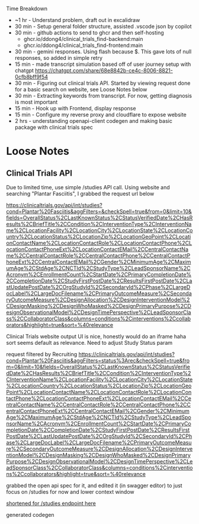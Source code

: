 Time Breakdown

* ~1 hr - Understand problem, draft out in excalidraw
* 30 min - Setup general folder structure, assisted .vscode json by copilot
* 30 min - github actions to send to ghcr and then self-hosting
    * ghcr.io/ddong4/clinical_trials_find-backend:main
    * ghcr.io/ddong4/clinical_trials_find-frontend:main
* 30 min - gemini responses. Using flash because $. This gave lots of null responses, so added in simple retry
* 15 min - made transcript simulation based off of user journey setup with chatgpt https://chatgpt.com/share/68e8842b-ce4c-8006-8821-0cfb8bff9f54
* 30 min - Figuring out clinical trials API. Started by viewing request done for a basic search on website, see Loose Notes below
* 30 min - Extracting keywords from transcript. For now, getting diagnosis is most important
* 15 min - Hook up with Frontend, display response
* 15 min - Configure my reverse proxy and cloudflare to expose website
* 2 hrs - understanding openapi-client codegen and making basic package with clinical trials spec

# Loose Notes
## Clinical Trials API
Due to limited time, use simple /studies API call. 
Using website and searching "Plantar Fasciitis", I grabbed the request url below

https://clinicaltrials.gov/api/int/studies?cond=Plantar%20Fasciitis&aggFilters=&checkSpell=true&from=0&limit=10&fields=OverallStatus%2CLastKnownStatus%2CStatusVerifiedDate%2CHasResults%2CBriefTitle%2CCondition%2CInterventionType%2CInterventionName%2CLocationFacility%2CLocationCity%2CLocationState%2CLocationCountry%2CLocationStatus%2CLocationZip%2CLocationGeoPoint%2CLocationContactName%2CLocationContactRole%2CLocationContactPhone%2CLocationContactPhoneExt%2CLocationContactEMail%2CCentralContactName%2CCentralContactRole%2CCentralContactPhone%2CCentralContactPhoneExt%2CCentralContactEMail%2CGender%2CMinimumAge%2CMaximumAge%2CStdAge%2CNCTId%2CStudyType%2CLeadSponsorName%2CAcronym%2CEnrollmentCount%2CStartDate%2CPrimaryCompletionDate%2CCompletionDate%2CStudyFirstPostDate%2CResultsFirstPostDate%2CLastUpdatePostDate%2COrgStudyId%2CSecondaryId%2CPhase%2CLargeDocLabel%2CLargeDocFilename%2CPrimaryOutcomeMeasure%2CSecondaryOutcomeMeasure%2CDesignAllocation%2CDesignInterventionModel%2CDesignMasking%2CDesignWhoMasked%2CDesignPrimaryPurpose%2CDesignObservationalModel%2CDesignTimePerspective%2CLeadSponsorClass%2CCollaboratorClass&columns=conditions%2Cinterventions%2Ccollaborators&highlight=true&sort=%40relevance

Clinical Trials website output UI is nice, honestly would do an iframe haha
sort seems default as relevance. Need to adjust Study Status param

request filtered by Recruiting
https://clinicaltrials.gov/api/int/studies?cond=Plantar%20Fasciitis&aggFilters=status%3Arec&checkSpell=true&from=0&limit=10&fields=OverallStatus%2CLastKnownStatus%2CStatusVerifiedDate%2CHasResults%2CBriefTitle%2CCondition%2CInterventionType%2CInterventionName%2CLocationFacility%2CLocationCity%2CLocationState%2CLocationCountry%2CLocationStatus%2CLocationZip%2CLocationGeoPoint%2CLocationContactName%2CLocationContactRole%2CLocationContactPhone%2CLocationContactPhoneExt%2CLocationContactEMail%2CCentralContactName%2CCentralContactRole%2CCentralContactPhone%2CCentralContactPhoneExt%2CCentralContactEMail%2CGender%2CMinimumAge%2CMaximumAge%2CStdAge%2CNCTId%2CStudyType%2CLeadSponsorName%2CAcronym%2CEnrollmentCount%2CStartDate%2CPrimaryCompletionDate%2CCompletionDate%2CStudyFirstPostDate%2CResultsFirstPostDate%2CLastUpdatePostDate%2COrgStudyId%2CSecondaryId%2CPhase%2CLargeDocLabel%2CLargeDocFilename%2CPrimaryOutcomeMeasure%2CSecondaryOutcomeMeasure%2CDesignAllocation%2CDesignInterventionModel%2CDesignMasking%2CDesignWhoMasked%2CDesignPrimaryPurpose%2CDesignObservationalModel%2CDesignTimePerspective%2CLeadSponsorClass%2CCollaboratorClass&columns=conditions%2Cinterventions%2Ccollaborators&highlight=true&sort=%40relevance

grabbed the open api spec for it, and edited it (in swagger editor) to just focus on /studies for now and lower context window

[shortened for /studies endpoint here](ctg-oas-v2.yaml)

generated codegen